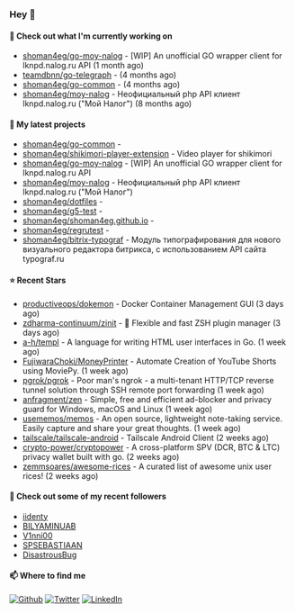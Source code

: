 ### Hey 👋

#### 👷 Check out what I'm currently working on

- [shoman4eg/go-moy-nalog](https://github.com/shoman4eg/go-moy-nalog) - [WIP] An unofficial GO wrapper client for lknpd.nalog.ru API  (1 month ago)
- [teamdbnn/go-telegraph](https://github.com/teamdbnn/go-telegraph) -  (4 months ago)
- [shoman4eg/go-common](https://github.com/shoman4eg/go-common) -  (4 months ago)
- [shoman4eg/moy-nalog](https://github.com/shoman4eg/moy-nalog) - Неофициальный php API клиент lknpd.nalog.ru (&#34;Мой Налог&#34;)  (8 months ago)

#### 🌱 My latest projects

- [shoman4eg/go-common](https://github.com/shoman4eg/go-common) - 
- [shoman4eg/shikimori-player-extension](https://github.com/shoman4eg/shikimori-player-extension) - Video player for shikimori
- [shoman4eg/go-moy-nalog](https://github.com/shoman4eg/go-moy-nalog) - [WIP] An unofficial GO wrapper client for lknpd.nalog.ru API 
- [shoman4eg/moy-nalog](https://github.com/shoman4eg/moy-nalog) - Неофициальный php API клиент lknpd.nalog.ru (&#34;Мой Налог&#34;) 
- [shoman4eg/dotfiles](https://github.com/shoman4eg/dotfiles) - 
- [shoman4eg/g5-test](https://github.com/shoman4eg/g5-test) - 
- [shoman4eg/shoman4eg.github.io](https://github.com/shoman4eg/shoman4eg.github.io) - 
- [shoman4eg/regrutest](https://github.com/shoman4eg/regrutest) - 
- [shoman4eg/bitrix-typograf](https://github.com/shoman4eg/bitrix-typograf) - Модуль типографирования для нового визуального редактора битрикса, с использованием API сайта typograf.ru

#### ⭐ Recent Stars

- [productiveops/dokemon](https://github.com/productiveops/dokemon) - Docker Container Management GUI (3 days ago)
- [zdharma-continuum/zinit](https://github.com/zdharma-continuum/zinit) - 🌻 Flexible and fast ZSH plugin manager (3 days ago)
- [a-h/templ](https://github.com/a-h/templ) - A language for writing HTML user interfaces in Go. (1 week ago)
- [FujiwaraChoki/MoneyPrinter](https://github.com/FujiwaraChoki/MoneyPrinter) - Automate Creation of YouTube Shorts using MoviePy. (1 week ago)
- [pgrok/pgrok](https://github.com/pgrok/pgrok) - Poor man&#39;s ngrok - a multi-tenant HTTP/TCP reverse tunnel solution through SSH remote port forwarding (1 week ago)
- [anfragment/zen](https://github.com/anfragment/zen) - Simple, free and efficient ad-blocker and privacy guard for Windows, macOS and Linux (1 week ago)
- [usememos/memos](https://github.com/usememos/memos) - An open source, lightweight note-taking service. Easily capture and share your great thoughts. (1 week ago)
- [tailscale/tailscale-android](https://github.com/tailscale/tailscale-android) - Tailscale Android Client (2 weeks ago)
- [crypto-power/cryptopower](https://github.com/crypto-power/cryptopower) - A cross-platform SPV (DCR, BTC &amp; LTC) privacy wallet built with go. (2 weeks ago)
- [zemmsoares/awesome-rices](https://github.com/zemmsoares/awesome-rices) - A curated list of awesome unix user rices! (2 weeks ago)

#### 👯 Check out some of my recent followers

- [iidenty](https://github.com/iidenty)
- [BILYAMINUAB](https://github.com/BILYAMINUAB)
- [V1nni00](https://github.com/V1nni00)
- [SPSEBASTIAAN](https://github.com/SPSEBASTIAAN)
- [DisastrousBug](https://github.com/DisastrousBug)


#### 📫 Where to find me
<p>
<a href="https://github.com/shoman4eg" target="_blank"><img alt="Github" src="https://img.shields.io/badge/GitHub-%2312100E.svg?&style=for-the-badge&logo=Github&logoColor=white" /></a>
<a href="https://twitter.com/shoman4eg" target="_blank"><img alt="Twitter" src="https://img.shields.io/badge/twitter-%231DA1F2.svg?&style=for-the-badge&logo=twitter&logoColor=white" /></a>
<a href="https://www.linkedin.com/in/artemdubinin/" target="_blank"><img alt="LinkedIn" src="https://img.shields.io/badge/linkedin-%230077B5.svg?&style=for-the-badge&logo=linkedin&logoColor=white" /></a>
</p>
